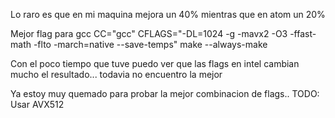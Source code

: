 Lo raro es que en mi maquina mejora un 40% mientras que en atom un 20% 

Mejor flag para gcc
 CC="gcc" CFLAGS="-DL=1024 -g -mavx2 -O3 -ffast-math -flto -march=native --save-temps" make --always-make

Con el poco tiempo que tuve puedo ver que las flags en intel cambian mucho el
resultado... todavia no encuentro la mejor

Ya estoy muy quemado para probar la mejor combinacion de flags..
TODO: Usar AVX512




